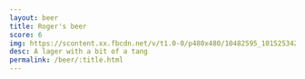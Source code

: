 ```yaml
---
layout: beer
title: Roger's beer
score: 6
img: https://scontent.xx.fbcdn.net/v/t1.0-0/p480x480/10482595_10152534291158745_997791426307345458_n.jpg?oh=7d52cd940d9e1bf2d6b8e28e17e9b73d&oe=591F8A77
desc: A lager with a bit of a tang
permalink: /beer/:title.html
---
```


